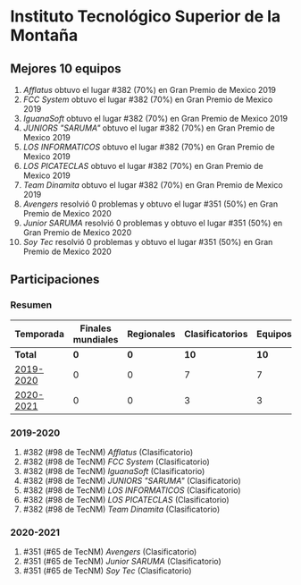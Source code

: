 ---
---

# Instituto Tecnológico Superior de la Montaña

## Mejores 10 equipos

1. _Afflatus_ obtuvo el lugar #382 (70%) en Gran Premio de Mexico 2019
1. _FCC System_ obtuvo el lugar #382 (70%) en Gran Premio de Mexico 2019
1. _IguanaSoft_ obtuvo el lugar #382 (70%) en Gran Premio de Mexico 2019
1. _JUNIORS "SARUMA"_ obtuvo el lugar #382 (70%) en Gran Premio de Mexico 2019
1. _LOS INFORMATICOS_ obtuvo el lugar #382 (70%) en Gran Premio de Mexico 2019
1. _LOS PICATECLAS_ obtuvo el lugar #382 (70%) en Gran Premio de Mexico 2019
1. _Team Dinamita_ obtuvo el lugar #382 (70%) en Gran Premio de Mexico 2019
1. _Avengers_ resolvió 0 problemas y obtuvo el lugar #351 (50%) en Gran Premio de Mexico 2020
1. _Junior SARUMA_ resolvió 0 problemas y obtuvo el lugar #351 (50%) en Gran Premio de Mexico 2020
1. _Soy Tec_ resolvió 0 problemas y obtuvo el lugar #351 (50%) en Gran Premio de Mexico 2020

## Participaciones

### Resumen

| Temporada | Finales mundiales | Regionales | Clasificatorios | Equipos |
| --- | --- | --- | --- | --- |
| **Total** | **0** | **0** | **10** | **10** |
| [2019-2020](#2019-2020) | 0 | 0 | 7 | 7 |
| [2020-2021](#2020-2021) | 0 | 0 | 3 | 3 |

### 2019-2020

1. #382 (#98 de TecNM) _Afflatus_ (Clasificatorio)
1. #382 (#98 de TecNM) _FCC System_ (Clasificatorio)
1. #382 (#98 de TecNM) _IguanaSoft_ (Clasificatorio)
1. #382 (#98 de TecNM) _JUNIORS "SARUMA"_ (Clasificatorio)
1. #382 (#98 de TecNM) _LOS INFORMATICOS_ (Clasificatorio)
1. #382 (#98 de TecNM) _LOS PICATECLAS_ (Clasificatorio)
1. #382 (#98 de TecNM) _Team Dinamita_ (Clasificatorio)

### 2020-2021

1. #351 (#65 de TecNM) _Avengers_ (Clasificatorio)
1. #351 (#65 de TecNM) _Junior SARUMA_ (Clasificatorio)
1. #351 (#65 de TecNM) _Soy Tec_ (Clasificatorio)



